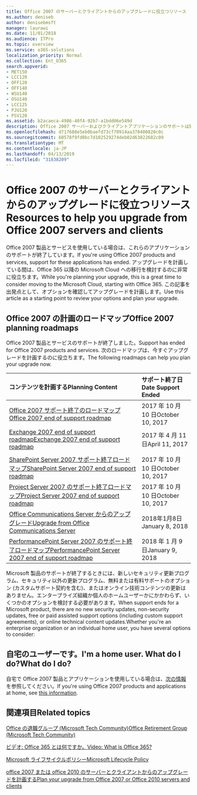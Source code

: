 ```yaml
---
title: Office 2007 のサーバーとクライアントからのアップグレードに役立つリソース
ms.author: deniseb
author: denisebmsft
manager: laurawi
ms.date: 11/01/2018
ms.audience: ITPro
ms.topic: overview
ms.service: o365-solutions
localization_priority: Normal
ms.collection: Ent_O365
search.appverid:
- MET150
- LCC120
- OFF120
- OFF140
- WSU140
- OSU140
- LCC125
- PJU120
- PSV120
ms.assetid: b2acaeca-4986-40f4-92b7-a1bdd06e549d
description: Office 2007 サーバーおよびクライアントアプリケーションのサポートは間もなく終了し、カスタムサポート契約は利用できません。 今すぐアップグレードの計画を開始するには、この記事をご利用ください。
ms.openlocfilehash: d717688e5eb0baefd73cf70914aa378400820c0c
ms.sourcegitcommit: 60578f9fd0bc7d102529274deb02d63822682c09
ms.translationtype: MT
ms.contentlocale: ja-JP
ms.lasthandoff: 04/13/2019
ms.locfileid: "31838209"
---
```

# <a name="resources-to-help-you-upgrade-from-office-2007-servers-and-clients"></a><span data-ttu-id="29fc3-104">Office 2007 のサーバーとクライアントからのアップグレードに役立つリソース</span><span class="sxs-lookup"><span data-stu-id="29fc3-104">Resources to help you upgrade from Office 2007 servers and clients</span></span>

<span data-ttu-id="29fc3-105">Office 2007 製品とサービスを使用している場合は、これらのアプリケーションのサポートが終了しています。</span><span class="sxs-lookup"><span data-stu-id="29fc3-105">If you're using Office 2007 products and services, support for these applications has ended.</span></span> <span data-ttu-id="29fc3-106">アップグレードを計画している間は、Office 365 以降の Microsoft Cloud への移行を検討するのに非常に役立ちます。</span><span class="sxs-lookup"><span data-stu-id="29fc3-106">While you're planning your upgrade, this is a great time to consider moving to the Microsoft Cloud, starting with Office 365.</span></span> <span data-ttu-id="29fc3-107">この記事を出発点として、オプションを確認してアップグレードを計画します。</span><span class="sxs-lookup"><span data-stu-id="29fc3-107">Use this article as a starting point to review your options and plan your upgrade.</span></span>
      
## <a name="office-2007-planning-roadmaps"></a><span data-ttu-id="29fc3-108">Office 2007 の計画のロードマップ</span><span class="sxs-lookup"><span data-stu-id="29fc3-108">Office 2007 planning roadmaps</span></span>
  
<span data-ttu-id="29fc3-109">Office 2007 製品とサービスのサポートが終了しました。</span><span class="sxs-lookup"><span data-stu-id="29fc3-109">Support has ended for Office 2007 products and services.</span></span> <span data-ttu-id="29fc3-110">次のロードマップは、今すぐアップグレードを計画するのに役立ちます。</span><span class="sxs-lookup"><span data-stu-id="29fc3-110">The following roadmaps can help you plan your upgrade now.</span></span>

|<span data-ttu-id="29fc3-111">**コンテンツを計画する**</span><span class="sxs-lookup"><span data-stu-id="29fc3-111">**Planning Content**</span></span>|<span data-ttu-id="29fc3-112">**サポート終了日**</span><span class="sxs-lookup"><span data-stu-id="29fc3-112">**Date Support Ended**</span></span>|
|:-----|:-----|
|[<span data-ttu-id="29fc3-113">Office 2007 サポート終了のロードマップ</span><span class="sxs-lookup"><span data-stu-id="29fc3-113">Office 2007 end of support roadmap</span></span>](https://docs.microsoft.com/DeployOffice/office-2007-end-support-roadmap) <br/> |<span data-ttu-id="29fc3-114">2017 年 10 月 10 日</span><span class="sxs-lookup"><span data-stu-id="29fc3-114">October 10, 2017</span></span>  <br/> |
|[<span data-ttu-id="29fc3-115">Exchange 2007 end of support roadmap</span><span class="sxs-lookup"><span data-stu-id="29fc3-115">Exchange 2007 end of support roadmap</span></span>](exchange-2007-end-of-support.md) <br/> |<span data-ttu-id="29fc3-116">2017 年 4 月 11 日</span><span class="sxs-lookup"><span data-stu-id="29fc3-116">April 11, 2017</span></span>  <br/> |
|<span data-ttu-id="29fc3-117">
  [SharePoint Server 2007 サポート終了ロードマップ](sharepoint-2007-end-of-support.md)</span><span class="sxs-lookup"><span data-stu-id="29fc3-117">[SharePoint Server 2007 end of support roadmap](sharepoint-2007-end-of-support.md)</span></span> <br/> |<span data-ttu-id="29fc3-118">2017 年 10 月 10 日</span><span class="sxs-lookup"><span data-stu-id="29fc3-118">October 10, 2017</span></span>  <br/> |
|[<span data-ttu-id="29fc3-119">Project Server 2007 のサポート終了ロードマップ</span><span class="sxs-lookup"><span data-stu-id="29fc3-119">Project Server 2007 end of support roadmap</span></span>](project-server-2007-end-of-support.md) <br/> |<span data-ttu-id="29fc3-120">2017 年 10 月 10 日</span><span class="sxs-lookup"><span data-stu-id="29fc3-120">October 10, 2017</span></span>  <br/> |
|[<span data-ttu-id="29fc3-121">Office Communications Server からのアップグレード</span><span class="sxs-lookup"><span data-stu-id="29fc3-121">Upgrade from Office Communications Server</span></span>](https://docs.microsoft.com/SkypeForBusiness/plan-your-deployment/upgrade) <br/> |<span data-ttu-id="29fc3-122">2018年1月8日</span><span class="sxs-lookup"><span data-stu-id="29fc3-122">January 8, 2018</span></span>  <br/> |
|[<span data-ttu-id="29fc3-123">PerformancePoint Server 2007 のサポート終了ロードマップ</span><span class="sxs-lookup"><span data-stu-id="29fc3-123">PerformancePoint Server 2007 end of support roadmap</span></span>](pps-2007-end-of-support.md) <br/> |<span data-ttu-id="29fc3-124">2018 年 1 月 9 日</span><span class="sxs-lookup"><span data-stu-id="29fc3-124">January 9, 2018</span></span>  <br/> |
   
<span data-ttu-id="29fc3-125">Microsoft 製品のサポートが終了するときには、新しいセキュリティ更新プログラム、セキュリティ以外の更新プログラム、無料または有料サポートのオプション (カスタムサポート契約を含む)、またはオンライン技術コンテンツの更新はありません。エンタープライズ組織か個人のホームユーザーかにかかわらず、いくつかのオプションを検討する必要があります。</span><span class="sxs-lookup"><span data-stu-id="29fc3-125">When support ends for a Microsoft product, there are no new security updates, non-security updates, free or paid assisted support options (including custom support agreements), or online technical content updates.Whether you're an enterprise organization or an individual home user, you have several options to consider:</span></span>

## <a name="im-a-home-user-what-do-i-do"></a><span data-ttu-id="29fc3-126">自宅のユーザーです。</span><span class="sxs-lookup"><span data-stu-id="29fc3-126">I'm a home user.</span></span> <span data-ttu-id="29fc3-127">What do I do?</span><span class="sxs-lookup"><span data-stu-id="29fc3-127">What do I do?</span></span>

<span data-ttu-id="29fc3-128">自宅で Office 2007 製品とアプリケーションを使用している場合は、[次の情報](plan-upgrade-previous-versions-office.md#im-a-home-user-what-do-i-do)を参照してください。</span><span class="sxs-lookup"><span data-stu-id="29fc3-128">If you're using Office 2007 products and applications at home, see [this information](plan-upgrade-previous-versions-office.md#im-a-home-user-what-do-i-do).</span></span>
     
## <a name="related-topics"></a><span data-ttu-id="29fc3-129">関連項目</span><span class="sxs-lookup"><span data-stu-id="29fc3-129">Related topics</span></span>

[<span data-ttu-id="29fc3-130">Office の退職グループ (Microsoft Tech Community)</span><span class="sxs-lookup"><span data-stu-id="29fc3-130">Office Retirement Group (Microsoft Tech Community)</span></span>](https://go.microsoft.com/fwlink/?linkid=842065)
  
[<span data-ttu-id="29fc3-131">ビデオ: Office 365 とは何ですか。</span><span class="sxs-lookup"><span data-stu-id="29fc3-131">Video: What is Office 365?</span></span>](https://support.office.com/article/847caf12-2589-452c-8aca-1c009797678b.aspx)
  
[<span data-ttu-id="29fc3-132">Microsoft ライフサイクルポリシー</span><span class="sxs-lookup"><span data-stu-id="29fc3-132">Microsoft Lifecycle Policy</span></span>](https://go.microsoft.com/fwlink/?linkid=865200)

[<span data-ttu-id="29fc3-133">office 2007 または office 2010 のサーバーとクライアントからのアップグレードを計画する</span><span class="sxs-lookup"><span data-stu-id="29fc3-133">Plan your upgrade from Office 2007 or Office 2010 servers and clients</span></span>](plan-upgrade-previous-versions-office.md)
  

